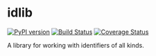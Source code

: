 # idlib
[![PyPI version](https://badge.fury.io/py/idlib.svg)](https://pypi.org/project/idlib/)
[![Build Status](https://travis-ci.org/tgbugs/idlib.svg?branch=master)](https://travis-ci.org/tgbugs/idlib)
[![Coverage Status](https://coveralls.io/repos/github/tgbugs/idlib/badge.svg?branch=master)](https://coveralls.io/github/tgbugs/idlib?branch=master)

A library for working with identifiers of all kinds.
